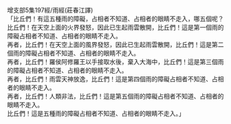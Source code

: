 增支部5集197經/雨經(莊春江譯)  
「比丘們！有這五種雨的障礙，占相者不知道、占相者的眼睛不走入，哪五個呢？  
比丘們！在天空上面的火界發怒，因此已生起雨雲散開，比丘們！這是第一個雨的障礙占相者不知道、占相者的眼睛不走入。  
再者，比丘們！在天空上面的風界發怒，因此已生起雨雲散開，比丘們！這是第二個雨的障礙占相者不知道、占相者的眼睛不走入。  
再者，比丘們！羅侯阿修羅王以手接取水後，棄入大海中，比丘們！這是第三個雨的障礙占相者不知道、占相者的眼睛不走入。  
再者，比丘們！雨雲天神放逸，比丘們！這是第四個雨的障礙占相者不知道、占相者的眼睛不走入。  
再者，比丘們！人類非法，比丘們！這是第五個雨的障礙占相者不知道、占相者的眼睛不走入。  
比丘們！這是五種雨的障礙占相者不知道、占相者的眼睛不走入。」  
  
  
